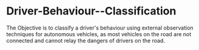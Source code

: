 # Driver-Behaviour--Classification
The Objective is to classify a driver's behaviour using external observation techniques for autonomous vehicles, as most vehicles on the road are not connected and cannot relay the dangers of drivers on the road. 
